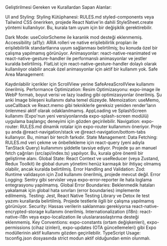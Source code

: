 Geliştirilmesi Gereken ve Kurallardan Sapan Alanlar:

UI and Styling:
Styling Kütüphanesi: RULES.md styled-components veya Tailwind CSS önerirken, projede React Native'in dahili StyleSheet.create yöntemi kullanılıyor. Bu, kurala tam uyum için bir değişiklik gerektirebilir.
<!-- Responsive Design: useWindowDimensions gibi araçlarla ekran boyutlarına duyarlı tasarım prensipleri daha aktif kullanılabilir. -->
Dark Mode: useColorScheme ile karanlık mod desteği eklenmemiş.
Accessibility (a11y): ARIA rolleri ve native erişilebilirlik propları ile erişilebilirlik standartlarına uyum sağlanması belirtilmiş; bu konuda özel bir çalışma yapılmamış görünüyor.
Animasyonlar: react-native-reanimated ve react-native-gesture-handler ile performanslı animasyonlar ve jestler kuralda belirtilmiş. FlatList için react-native-gesture-handler dolaylı olarak kullanılıyor olabilir ancak özel animasyonlar için aktif bir kullanım yok.
Safe Area Management:
<!-- SafeAreaProvider'ın App.tsx içinde en üst seviyede kullanılıp kullanılmadığı kontrol edilmeli. -->
Kaydırılabilir içerikler için ScrollView yerine SafeAreaScrollView kullanımı önerilmiş.
Performance Optimization:
Resim Optimizasyonu: expo-image ile WebP formatı, boyut verisi ve lazy loading gibi optimizasyonlar önerilmiş. Şu anki Image bileşeni kullanımı daha temel düzeyde.
Memoization: useMemo, useCallback ve React.memo gibi tekniklerle gereksiz yeniden render'ların önlenmesi aktif olarak odaklanılmamış.
AppLoading ve SplashScreen kullanımı (Expo'nun yeni versiyonlarında expo-splash-screen modülü) uygulama başlangıç deneyimi için gözden geçirilebilir.
Navigation:
expo-router: RULES.md dinamik rotalar için expo-router kullanımını öneriyor. Proje şu anda @react-navigation/stack ve @react-navigation/bottom-tabs kullanıyor. Bu, mimari bir tercih farkıdır.
State Management:
Data Fetching: RULES.md veri çekme ve önbellekleme için react-query (yeni adıyla TanStack Query) kullanımını şiddetle tavsiye ediyor. Projede şu an manuel fetch çağrıları (src/api/index.ts) yapılıyor. Bu, kurala göre önemli bir geliştirme alanı.
Global State: React Context ve useReducer (veya Zustand, Redux Toolkit) ile global durum yönetimi henüz karmaşık bir ihtiyaç olmamış olabilir, ancak kuralda belirtilmiş.
Error Handling and Validation:
Zod: Runtime validasyon için Zod kullanımı önerilmiş, projede mevcut değil.
Error Logging: Sentry gibi servisler veya expo-error-reporter ile hata loglama entegrasyonu yapılmamış.
Global Error Boundaries: Beklenmedik hataları yakalamak için global hata sınırları (error boundaries) implemente edilmemiş.
Testing:
Jest, React Native Testing Library ve Detox ile test yazımı kurallarda belirtilmiş. Projede testlerle ilgili bir çalışma yapılmamış görünüyor.
Security:
Hassas verilerin saklanması gerekiyorsa react-native-encrypted-storage kullanımı önerilmiş.
Internationalization (i18n):
react-native-i18n veya expo-localization ile uluslararasılaştırma desteği eklenmemiş.
Key Conventions:
expo-constants (ortam değişkenleri), expo-permissions (cihaz izinleri), expo-updates (OTA güncellemeleri) gibi Expo modüllerinin aktif kullanımı gözden geçirilebilir.
TypeScript Usage:
tsconfig.json dosyasında strict modun aktif olduğundan emin olunmalı.
<!-- Syntax and Formatting:
Prettier kullanımı package.json dosyasında ve proje ayarlarında kontrol edilmeli. -->
